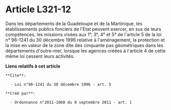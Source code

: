 # Article L321-12

Dans les départements de la Guadeloupe et de la Martinique, les établissements publics fonciers de l'Etat peuvent exercer, en
sus de leurs compétences, les missions visées aux 1°, 3°, 4° et 5° de l'article 5 de la loi n° 96-1241 du 30 décembre 1996
relative à l'aménagement, la protection et la mise en valeur de la zone dite des cinquante pas géométriques dans les
départements d'outre-mer, lorsque les agences créées à l'article 4 de cette même loi cessent leurs activités.

**Liens relatifs à cet article**

	**Cite**:

	  - Loi n°96-1241 du 30 décembre 1996 - art. 5

	**Créé par**:

	  - Ordonnance n°2011-1068 du 8 septembre 2011 - art. 1
